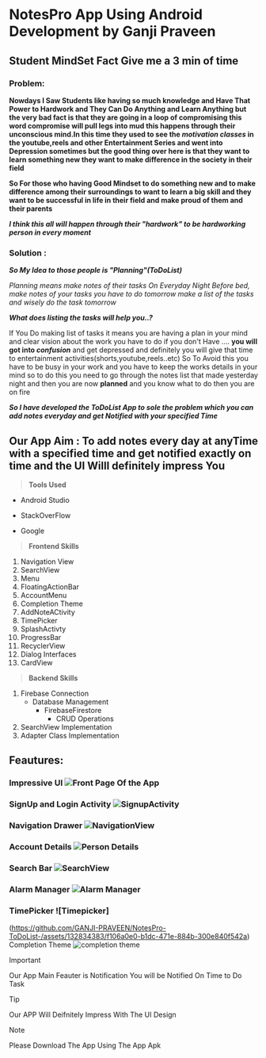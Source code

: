 # NotesPro App Using Android Development by Ganji Praveen

## Student MindSet Fact Give me a 3 min of time

### Problem:

**Nowdays I Saw Students like having so much knowledge and Have That Power to Hardwork and They Can Do Anything and Learn Anything
but the very bad fact is that they are going in a loop of **compromising** this word compromise will pull legs into mud this happens through
their unconscious mind.In this time they used to see the _motivation classes_ in the youtube,reels and other Entertainment Series and went into Depression sometimes
but the good thing over here is that they want to learn something new they want to make difference in the society in their field**

**So For those who having Good Mindset to do something new and to make difference among their surroundings to want to learn a big skill
and they want to be successful in life in their field and make proud of them and their parents**

***I think this all will happen through their "hardwork" to be hardworking person in every moment***

### Solution :
	
***So My Idea to those people is "Planning"(ToDoList)***

_Planning means make notes of their tasks On Everyday Night Before bed, make notes of your tasks you have to do tomorrow make a list of the tasks and wisely do the task tomorrow_


 ***What does listing the tasks will help you..?***

 If You Do making list of tasks it means  you are having a plan in your mind and clear vision about the work you have to do 
if you don't Have .... **you will got into _confusion_** and get depressed and  definitely you will give that time to entertainment activities(shorts,youtube,reels..etc)
So To Avoid this you have to be busy in your work and you have to keep the works details in your mind so to do this you need to go through the notes list that made yesterday night and then you are now **planned** and you know what to do then you are on fire

***So I have developed the ToDoList App to sole the problem which you can add notes everyday and get Notified with your specified Time***
## Our App Aim : To add notes every day at anyTime with a specified time and get notified exactly on time and the UI Willl definitely impress You

> **Tools Used**
- Android Studio
* StackOverFlow
+ Google



> **Frontend Skills**
1. Navigation View
2. SearchView
3. Menu
4. FloatingActionBar
5. AccountMenu
6. Completion Theme
7. AddNoteACtivity
8. TimePicker
9. SplashActivty
10. ProgressBar
11. RecyclerView
12. Dialog Interfaces
13. CardView


> **Backend Skills**
1. Firebase Connection
    - Database Management
      - FirebaseFirestore
        - CRUD Operations
2. SearchView Implementation 
3. Adapter Class Implementation


## Feautures:

### Impressive UI ![Front Page Of the App](https://github.com/GANJI-PRAVEEN/NotesPro-ToDoList-/assets/132834383/a4af534c-30a3-4790-aeea-5df62cf7bff1)

### SignUp and Login Activity ![SignupActivity](https://github.com/GANJI-PRAVEEN/NotesPro-ToDoList-/assets/132834383/c8c77f51-72e0-4bfe-8a78-863798058146)

### Navigation Drawer ![NavigationView](https://github.com/GANJI-PRAVEEN/NotesPro-ToDoList-/assets/132834383/01b78b14-b2a2-4ccc-a790-2c2afaf6cf2a)

### Account Details ![Person Details](https://github.com/GANJI-PRAVEEN/NotesPro-ToDoList-/assets/132834383/e56a1b24-7a81-4edd-af23-c68a6607780c)

### Search Bar ![SearchView](https://github.com/GANJI-PRAVEEN/NotesPro-ToDoList-/assets/132834383/752320bd-875a-43a9-ae81-aa64ea390225)

### Alarm Manager ![Alarm Manager](https://github.com/GANJI-PRAVEEN/NotesPro-ToDoList-/assets/132834383/df6fb173-3ed2-4508-ba35-3f3b58723bec)

### TimePicker ![Timepicker]
(https://github.com/GANJI-PRAVEEN/NotesPro-ToDoList-/assets/132834383/f106a0e0-b1dc-471e-884b-300e840f542a)
Completion Theme  ![completion theme](https://github.com/GANJI-PRAVEEN/NotesPro-ToDoList-/assets/132834383/7af72a56-6382-4f6d-a9f2-6ad8e732bb15)


> [!IMPORTANT]
> Our App Main Feauter is Notification You will be Notified On Time to Do Task

> [!TIP]
> Our APP Will Deifnitely Impress With The UI Design

> [!NOTE]
> Please Download The App Using The App Apk


